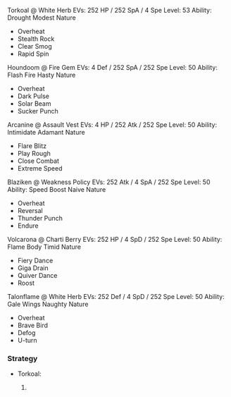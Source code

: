 Torkoal @ White Herb
EVs: 252 HP / 252 SpA / 4 Spe
Level: 53
Ability: Drought
Modest Nature
- Overheat
- Stealth Rock
- Clear Smog
- Rapid Spin

Houndoom @ Fire Gem
EVs: 4 Def / 252 SpA / 252 Spe
Level: 50
Ability: Flash Fire
Hasty Nature
- Overheat
- Dark Pulse
- Solar Beam
- Sucker Punch

Arcanine @ Assault Vest
EVs: 4 HP / 252 Atk / 252 Spe
Level: 50
Ability: Intimidate
Adamant Nature
- Flare Blitz
- Play Rough
- Close Combat
- Extreme Speed

Blaziken @ Weakness Policy
EVs: 252 Atk / 4 SpA / 252 Spe
Level: 50
Ability: Speed Boost
Naive Nature
- Overheat
- Reversal
- Thunder Punch
- Endure

Volcarona @ Charti Berry
EVs: 252 HP / 4 SpD / 252 Spe
Level: 50
Ability: Flame Body
Timid Nature
- Fiery Dance
- Giga Drain
- Quiver Dance
- Roost

Talonflame @ White Herb
EVs: 252 Def / 4 SpD / 252 Spe
Level: 50
Ability: Gale Wings
Naughty Nature
- Overheat
- Brave Bird
- Defog
- U-turn

### Strategy

- Torkoal:

    1. 